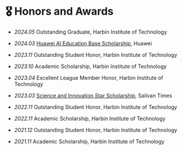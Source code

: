 # 🎖 Honors and Awards

- *2024.05* Outstanding Graduate, Harbin Institute of Technology 

- *2024.03* [Huawei AI Education Base Scholarship](http://cs.hitsz.edu.cn/info/1019/6971.htm), Huawei

- *2023.11* Outstanding Student Honor, Harbin Institute of Technology

- *2023.10* Academic Scholarship, Harbin Institute of Technology 

- *2023.04* Excellent League Member Honor, Harbin Institute of Technology 

- *2023.03* [Science and Innovation Star Scholarship](http://cs.hitsz.edu.cn/info/1019/6511.htm), Sailvan Times 

- *2022.11* Outstanding Student Honor, Harbin Institute of Technology 

- *2022.11* Academic Scholarship, Harbin Institute of Technology 

- *2021.12* Outstanding Student Honor, Harbin Institute of Technology

- *2021.11* Academic Scholarship, Harbin Institute of Technology 
